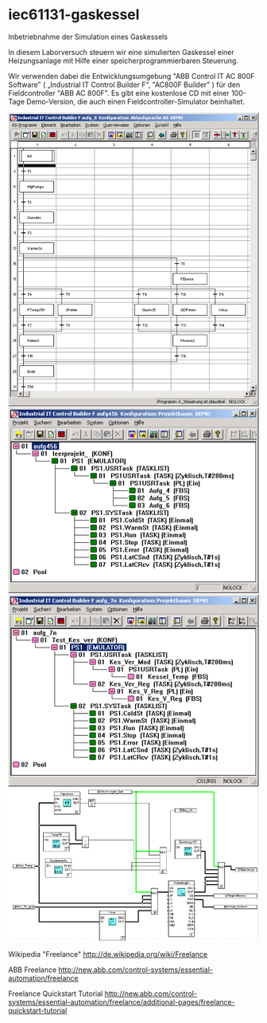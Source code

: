 # iec61131-gaskessel
Inbetriebnahme der Simulation eines Gaskessels

In diesem Laborversuch steuern wir eine simulierten Gaskessel einer Heizungsanlage mit Hilfe einer speicherprogrammierbaren Steuerung. 

Wir verwenden dabei die Entwicklungsumgebung  "ABB Control IT  AC 800F Software" ( „Industrial IT Control Builder F“, "AC800F Builder" ) für den Fieldcontroller "ABB AC 800F". Es gibt eine kostenlose CD mit einer 100-Tage Demo-Version, die auch einen Fieldcontroller-Simulator beinhaltet.

![Ablaufsteuerung 'K_Steuerung'](/doc/images/k_steuerung.png "Ablaufsteuerung 'K_Steuerung'") 
![Gesamtprojekt Gaskessel, Aufgabe 4,5,6](/doc/images/gesamtprojekt_aufg456.png "Gesamtprojekt Gaskessel, Aufgabe 4,5,6") ![Gesamtprojekt Gaskessel, Aufgabe 7](/doc/images/gesamtprojekt_aufg7.png "Gesamtprojekt Gaskessel, Aufgabe 7") ![Gesamtprojekt Gaskessel, Aufgabe 8](/doc/images/gesamtprojekt_aufg8n.png "Gesamtprojekt Gaskessel, Aufgabe 8")  

Wikipedia "Freelance"
http://de.wikipedia.org/wiki/Freelance

ABB Freelance
http://new.abb.com/control-systems/essential-automation/freelance

Freelance Quickstart Tutorial
http://new.abb.com/control-systems/essential-automation/freelance/additional-pages/freelance-quickstart-tutorial
